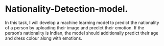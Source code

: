 # Nationality-Detection-model.
In this task, I will develop a machine learning model to predict the nationality of a person by uploading their image and predict their emotion. If the person’s nationality is Indian, the model should additionally predict their age and dress colour along with emotions.
